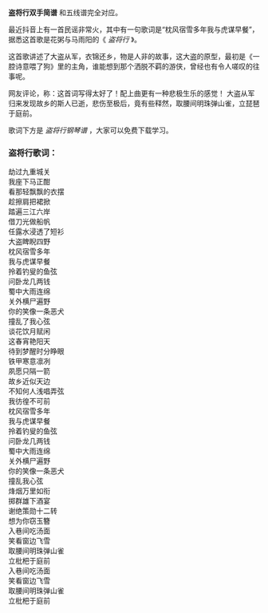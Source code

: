 

**盗将行双手简谱** 和五线谱完全对应。

最近抖音上有一首民谣非常火，其中有一句歌词是“枕风宿雪多年我与虎谋早餐”，据悉这首歌是花粥与马雨阳的《 _盗将行_ 》。

这首歌讲述了大盗从军，衣锦还乡，物是人非的故事，这大盗的原型，最初是《一腔诗意喂了狗》里的主角，谁能想到那个洒脱不羁的游侠，曾经也有令人嗟叹的往事呢。

网友评论，称：这首词写得太好了！配上曲更有一种悲极生乐的感觉！ 大盗从军归来发现故乡的斯人已逝，悲伤至极后，竟有些释然，取腰间明珠弹山雀，立琵琶于庭前。

歌词下方是 _盗将行钢琴谱_ ，大家可以免费下载学习。

### 盗将行歌词：

劫过九重城关  
我座下马正酣  
看那轻飘飘的衣摆  
趁擦肩把裙掀  
踏遍三江六岸  
借刀光做船帆  
任露水浸透了短衫  
大盗睥睨四野  
枕风宿雪多年  
我与虎谋早餐  
拎着钓叟的鱼弦  
问卧龙几两钱  
蜀中大雨连绵  
关外横尸遍野  
你的笑像一条恶犬  
撞乱了我心弦  
谈花饮月赋闲  
这春宵艳阳天  
待到梦醒时分睁眼  
铁甲寒意凛冽  
夙愿只隔一箭  
故乡近似天边  
不知何人浅唱弄弦  
我彷徨不可前  
枕风宿雪多年  
我与虎谋早餐  
拎着钓叟的鱼弦  
问卧龙几两钱  
蜀中大雨连绵  
关外横尸遍野  
你的笑像一条恶犬  
撞乱我心弦  
烽烟万里如衔  
掷群雄下酒宴  
谢绝策勋十二转  
想为你窃玉簪  
入巷间吃汤面  
笑看窗边飞雪  
取腰间明珠弹山雀  
立枇杷于庭前  
入巷间吃汤面  
笑看窗边飞雪  
取腰间明珠弹山雀  
立枇杷于庭前

